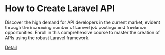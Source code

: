 # How to Create Laravel API

Discover the high demand for API developers in the current market, evident through the increasing number of Laravel job postings and freelance opportunities. Enroll in this comprehensive course to master the creation of APIs using the robust Laravel framework. 

[Detail](https://eduitfree.com/courses/how-to-create-laravel-api)